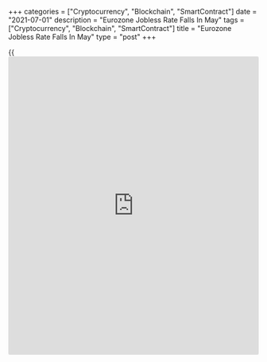 +++
categories = ["Cryptocurrency", "Blockchain", "SmartContract"]
date = "2021-07-01"
description = "Eurozone Jobless Rate Falls In May"
tags = ["Cryptocurrency", "Blockchain", "SmartContract"]
title = "Eurozone Jobless Rate Falls In May"
type = "post"
+++

{{<iframe id="large-banner" src="https://www.bounty.group/#slide=2.0" width="100%" height="600" scrolling="no" style="border: 0px solid rgb(216, 221, 230); border-radius: 3px;">}}

The euro area unemployment rate dropped in May, data published by
Eurostat showed on Thursday.

The unemployment rate fell to 7.9 percent in May from 8.1 percent in the
previous month. The rate was forecast to fall marginally to 8 percent.

The number of people out of work decreased by 306,000 from the previous
month. Youth unemployment dropped by 138,000 from April.

The jobless rate among youth aged below 25 fell to 17.5 percent from
18.4 percent in April.

Data showed that the EU unemployment rate was 7.3 percent in May, down
from 7.4 percent in April.

For comments and feedback [contact](https://www.playgroundfx.com/contact/): editorial@rtt[news](https://www.letsplayfx.com/blog/forex-news-website/).com

[Economic News][1]

 **What parts of the world are seeing the best (and worst) economic
performances lately? Click[here][2] to check out our [Econ Scorecard][2]
and find out! See up-to-the-moment [ranking](https://www.playgroundfx.com/blog/crypto-exchange-ranking/)s for the best and worst
performers in [GDP][3], [unemployment rate][4], [inflation][2] and much
more.**

   1. www.rtt[news](https://www.letsplayfx.com/blog/forex-news-website/).com/Content/EconomicNews.aspx
   2. www.rtt[news](https://www.letsplayfx.com/blog/forex-news-website/).com/economic-scorecard/world-rank/CPI/highest-performance.aspx
   3. www.rtt[news](https://www.letsplayfx.com/blog/forex-news-website/).com/economic-scorecard/world-rank/GDP/highest-performance.aspx
   4. www.rtt[news](https://www.letsplayfx.com/blog/forex-news-website/).com/economic-scorecard/world-rank/unemployment-rate/lowest-performance.aspx